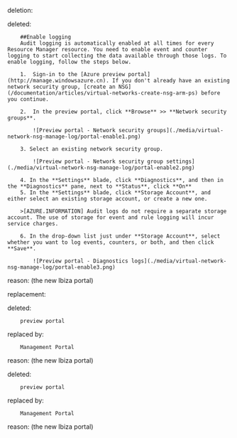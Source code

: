 deletion:

deleted:

		##Enable logging
		Audit logging is automatically enabled at all times for every Resource Manager resource. You need to enable event and counter logging to start collecting the data available through those logs. To enable logging, follow the steps below. 
		
		1.  Sign-in to the [Azure preview portal](http://manage.windowsazure.cn). If you don't already have an existing network security group, [create an NSG](/documentation/articles/virtual-networks-create-nsg-arm-ps) before you continue. 
		
		2.  In the preview portal, click **Browse** >> **Network security groups**.
		
			![Preview portal - Network security groups](./media/virtual-network-nsg-manage-log/portal-enable1.png)
		
		3. Select an existing network security group.
		
			![Preview portal - Network security group settings](./media/virtual-network-nsg-manage-log/portal-enable2.png)
		
		4. In the **Settings** blade, click **Diagnostics**, and then in the **Diagnostics** pane, next to **Status**, click **On**
		5. In the **Settings** blade, click **Storage Account**, and either select an existing storage account, or create a new one.  
		
		>[AZURE.INFORMATION] Audit logs do not require a separate storage account. The use of storage for event and rule logging will incur service charges.
		
		6. In the drop-down list just under **Storage Account**, select whether you want to log events, counters, or both, and then click **Save**.
		
			![Preview portal - Diagnostics logs](./media/virtual-network-nsg-manage-log/portal-enable3.png)

reason: (the new Ibiza portal)

replacement:

deleted:

		preview portal

replaced by:

		Management Portal

reason: (the new Ibiza portal)

deleted:

		preview portal

replaced by:

		Management Portal

reason: (the new Ibiza portal)

